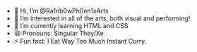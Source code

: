 - 👋 Hi, I’m @Ra1nb0wPh0en1xArts
- 👀 I’m interested in all of the arts, both visual and performing!
- 🌱 I’m currently learning HTML and CSS
- 😄 Pronouns: Singular They/Xe
- ⚡ Fun fact: I Eat Way Too Much Instant Curry.

<!---
Ra1nb0wPh0en1xArts/Ra1nb0wPh0en1xArts is a ✨ special ✨ repository because its `README.md` (this file) appears on your GitHub profile.
You can click the Preview link to take a look at your changes.
--->
